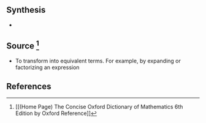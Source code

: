 ## Synthesis
- 
## Source [^1]
- To transform into equivalent terms. For example, by expanding or factorizing an expression
## References

[^1]: [[(Home Page) The Concise Oxford Dictionary of Mathematics 6th Edition by Oxford Reference]]